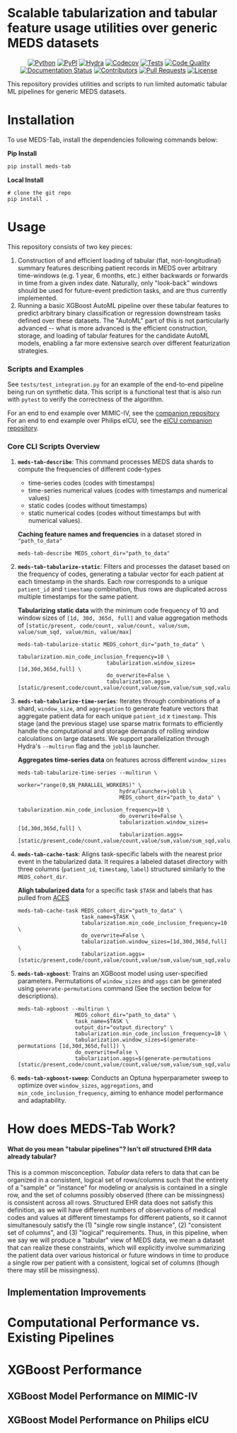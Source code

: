 # Scalable tabularization and tabular feature usage utilities over generic MEDS datasets

<p align="center">
  <a href="https://www.python.org/downloads/release/python-3100/"><img alt="Python" src="https://img.shields.io/badge/-Python_3.12+-blue?logo=python&logoColor=white"></a>
  <a href="https://pypi.org/project/meds-tab/"><img alt="PyPI" src="https://img.shields.io/badge/PyPI-v0.2.5-orange?logoColor=orange"></a>
  <a href="https://hydra.cc/"><img alt="Hydra" src="https://img.shields.io/badge/Config-Hydra_1.3-89b8cd"></a>
  <a href="https://codecov.io/gh/mmcdermott/MEDS_Tabular_AutoML"><img alt="Codecov" src="https://codecov.io/gh/mmcdermott/MEDS_Tabular_AutoML/graph/badge.svg?token=6GD05EDQ39"></a>
  <a href="https://github.com/mmcdermott/MEDS_Tabular_AutoML/actions/workflows/tests.yaml"><img alt="Tests" src="https://github.com/mmcdermott/MEDS_Tabular_AutoML/actions/workflows/tests.yaml/badge.svg"></a>
  <a href="https://github.com/mmcdermott/MEDS_Tabular_AutoML/actions/workflows/code-quality-main.yaml"><img alt="Code Quality" src="https://github.com/mmcdermott/MEDS_Tabular_AutoML/actions/workflows/code-quality-main.yaml/badge.svg"></a>
  <a href='https://meds-tab.readthedocs.io/en/latest/?badge=latest'><img src='https://readthedocs.org/projects/meds-tab/badge/?version=latest' alt='Documentation Status' /></a>
  <a href="https://github.com/mmcdermott/MEDS_Tabular_AutoML/graphs/contributors"><img alt="Contributors" src="https://img.shields.io/github/contributors/mmcdermott/MEDS_Tabular_AutoML.svg"></a>
  <a href="https://github.com/mmcdermott/MEDS_Tabular_AutoML/pulls"><img alt="Pull Requests" src="https://img.shields.io/badge/PRs-welcome-brightgreen.svg"></a>
  <a href="https://github.com/mmcdermott/MEDS_Tabular_AutoML#license"><img alt="License" src="https://img.shields.io/badge/License-MIT-green.svg?labelColor=gray"></a>
</p>

This repository provides utilities and scripts to run limited automatic tabular ML pipelines for generic MEDS
datasets.

# Installation
To use MEDS-Tab, install the dependencies following commands below:

**Pip Install**

```bash
pip install meds-tab
```

**Local Install**

```
# clone the git repo
pip install .
```

# Usage

This repository consists of two key pieces:

1. Construction of and efficient loading of tabular (flat, non-longitudinal) summary features describing
   patient records in MEDS over arbitrary time-windows (e.g. 1 year, 6 months, etc.) either backwards or
   forwards in time from a given index date. Naturally, only "look-back" windows should be used for
   future-event prediction tasks, and are thus currently implemented.
2. Running a basic XGBoost AutoML pipeline over these tabular features to predict arbitrary binary classification or regression
   downstream tasks defined over these datasets. The "AutoML" part of this is not particularly advanced --
   what is more advanced is the efficient construction, storage, and loading of tabular features for the
   candidate AutoML models, enabling a far more extensive search over different featurization strategies.

### Scripts and Examples

See `tests/test_integration.py` for an example of the end-to-end pipeline being run on synthetic data. This
script is a functional test that is also run with `pytest` to verify the correctness of the algorithm.

For an end to end example over MIMIC-IV, see the [companion repository](https://github.com/mmcdermott/MEDS_TAB_MIMIC_IV)
For an end to end example over Philips eICU, see the [eICU companion repository](https://github.com/mmcdermott/MEDS_TAB_EICU).

### Core CLI Scripts Overview

1. **`meds-tab-describe`**: This command processes MEDS data shards to compute the frequencies of different code-types

   - time-series codes (codes with timestamps)
   - time-series numerical values (codes with timestamps and numerical values)
   - static codes (codes without timestamps)
   - static numerical codes (codes without timestamps but with numerical values).

   **Caching feature names and frequencies** in a dataset stored in `"path_to_data"`
    ```
    meds-tab-describe MEDS_cohort_dir="path_to_data"
    ```
    
2. **`meds-tab-tabularize-static`**: Filters and processes the dataset based on the frequency of codes, generating a tabular vector for each patient at each timestamp in the shards. Each row corresponds to a unique `patient_id` and `timestamp` combination, thus rows are duplicated across multiple timestamps for the same patient.

    **Tabularizing static data** with the minimum code frequency of 10 and window sizes of `[1d, 30d, 365d, full]` and value aggregation methods of `[static/present, code/count, value/count, value/sum, value/sum_sqd, value/min, value/max]`
    
    ```
    meds-tab-tabularize-static MEDS_cohort_dir="path_to_data" \
                                tabularization.min_code_inclusion_frequency=10 \
                                tabularization.window_sizes=[1d,30d,365d,full] \
                                do_overwrite=False \
                                tabularization.aggs=[static/present,code/count,value/count,value/sum,value/sum_sqd,value/min,value/max]"
    ```
    
3. **`meds-tab-tabularize-time-series`**: Iterates through combinations of a shard, `window_size`, and `aggregation` to generate feature vectors that aggregate patient data for each unique `patient_id` x `timestamp`. This stage (and the previous stage) use sparse matrix formats to efficiently handle the computational and storage demands of rolling window calculations on large datasets. We support parallelization through Hydra's `--multirun` flag and the `joblib` launcher.

    **Aggregates time-series data** on features across different `window_sizes`
    ```
    meds-tab-tabularize-time-series --multirun \
                                    worker="range(0,$N_PARALLEL_WORKERS)" \
                                    hydra/launcher=joblib \
                                    MEDS_cohort_dir="path_to_data" \
                                    tabularization.min_code_inclusion_frequency=10 \
                                    do_overwrite=False \
                                    tabularization.window_sizes=[1d,30d,365d,full] \
                                    tabularization.aggs=[static/present,code/count,value/count,value/sum,value/sum_sqd,value/min,value/max]
    ```
4. **`meds-tab-cache-task`**: Aligns task-specific labels with the nearest prior event in the tabularized data. It requires a labeled dataset directory with three columns (`patient_id`, `timestamp`, `label`) structured similarly to the `MEDS_cohort_dir`.

    **Aligh tabularized data** for a specific task `$TASK` and labels that has pulled from [ACES](https://github.com/justin13601/ACES)
    ```
    meds-tab-cache-task MEDS_cohort_dir="path_to_data" \
                        task_name=$TASK \
                        tabularization.min_code_inclusion_frequency=10 \
                        do_overwrite=False \
                        tabularization.window_sizes=[1d,30d,365d,full] \
                        tabularization.aggs=[static/present,code/count,value/count,value/sum,value/sum_sqd,value/min,value/max]
    ```
    
5. **`meds-tab-xgboost`**: Trains an XGBoost model using user-specified parameters. Permutations of `window_sizes` and `aggs` can be generated using `generate-permutations` command (See the section below for descriptions).
    ```
    meds-tab-xgboost --multirun \
                      MEDS_cohort_dir="path_to_data" \
                      task_name=$TASK \
                      output_dir="output_directory" \
                      tabularization.min_code_inclusion_frequency=10 \
                      tabularization.window_sizes=$(generate-permutations [1d,30d,365d,full]) \
                      do_overwrite=False \
                      tabularization.aggs=$(generate-permutations [static/present,code/count,value/count,value/sum,value/sum_sqd,value/min,value/max])
    ```
6. **`meds-tab-xgboost-sweep`**: Conducts an Optuna hyperparameter sweep to optimize over `window_sizes`, `aggregations`, and `min_code_inclusion_frequency`, aiming to enhance model performance and adaptability.

# How does MEDS-Tab Work?

#### What do you mean "tabular pipelines"? Isn't _all_ structured EHR data already tabular?

This is a common misconception. _Tabular_ data refers to data that can be organized in a consistent, logical
set of rows/columns such that the entirety of a "sample" or "instance" for modeling or analysis is contained
in a single row, and the set of columns possibly observed (there can be missingness) is consistent across all
rows. Structured EHR data does not satisfy this definition, as we will have different numbers of observations
of medical codes and values at different timestamps for different patients, so it cannot simultanesouly
satisfy the (1) "single row single instance", (2) "consistent set of columns", and (3) "logical" requirements.
Thus, in this pipeline, when we say we will produce a "tabular" view of MEDS data, we mean a dataset that can
realize these constraints, which will explicitly involve summarizing the patient data over various historical
or future windows in time to produce a single row per patient with a consistent, logical set of columns
(though there may still be missingness).

## Implementation Improvements

# Computational Performance vs. Existing Pipelines

# XGBoost Performance

## XGBoost Model Performance on MIMIC-IV

## XGBoost Model Performance on Philips eICU
